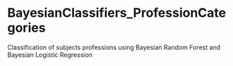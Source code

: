 # BayesianClassifiers_ProfessionCategories
 Classification of subjects professions using Bayesian Random Forest and Bayesian Logistic Regression
